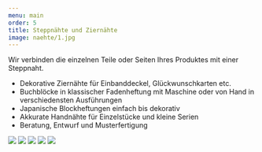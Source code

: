 ```yaml
---
menu: main
order: 5
title: Steppnähte und Ziernähte
image: naehte/1.jpg
---
```

Wir verbinden die einzelnen Teile oder Seiten Ihres Produktes mit einer Steppnaht.

- Dekorative Ziernähte für Einbanddeckel, Glückwunschkarten etc.
- Buchblöcke in klassischer Fadenheftung mit Maschine oder von Hand in verschiedensten Ausführungen
- Japanische Blockheftungen einfach bis dekorativ
- Akkurate Handnähte für Einzelstücke und kleine Serien
- Beratung, Entwurf und Musterfertigung

![](naehte/2.jpg)
![](naehte/3.jpg)
![](naehte/IMG_3678.jpeg)
![](naehte/DSC_0010.jpeg)
![](naehte/RZ_BM_Flyer_HF_Buchmesse_Seite_1.jpeg)